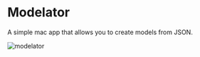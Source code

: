 # Modelator

A simple mac app that allows you to create models from JSON.

![modelator](https://cloud.githubusercontent.com/assets/2947953/21504991/388c0472-cc5b-11e6-9390-2e5acc82feb2.png)
